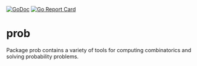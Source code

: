 [![GoDoc](https://godoc.org/github.com/sbrow/prob/combin?status.svg)](https://godoc.org/github.com/sbrow/prob/combin) [![Go Report Card](https://goreportcard.com/badge/github.com/sbrow/prob)](https://goreportcard.com/report/github.com/sbrow/prob)

# prob
Package prob contains a variety of tools for computing combinatorics and
solving probability problems.
